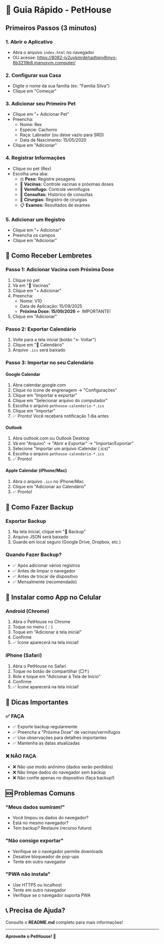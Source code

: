 # 🚀 Guia Rápido - PetHouse

## Primeiros Passos (3 minutos)

### 1. Abrir o Aplicativo
- Abra o arquivo `index.html` no navegador
- OU acesse: https://8082-iy2uykmrdehadtqny8myx-6b3219b8.manusvm.computer/

### 2. Configurar sua Casa
- Digite o nome da sua família (ex: "Família Silva")
- Clique em "Começar"

### 3. Adicionar seu Primeiro Pet
- Clique em "+ Adicionar Pet"
- Preencha:
  - Nome: Rex
  - Espécie: Cachorro
  - Raça: Labrador (ou deixe vazio para SRD)
  - Data de Nascimento: 15/05/2020
- Clique em "Adicionar"

### 4. Registrar Informações
- Clique no pet (Rex)
- Escolha uma aba:
  - ⚖️ **Peso:** Registre pesagens
  - 💉 **Vacinas:** Controle vacinas e próximas doses
  - 💊 **Vermífugo:** Controle vermífugos
  - 🏥 **Consultas:** Histórico de consultas
  - 🔬 **Cirurgias:** Registro de cirurgias
  - 📋 **Exames:** Resultados de exames

### 5. Adicionar um Registro
- Clique em "+ Adicionar"
- Preencha os campos
- Clique em "Adicionar"

## 📅 Como Receber Lembretes

### Passo 1: Adicionar Vacina com Próxima Dose
1. Clique no pet
2. Vá em "💉 Vacinas"
3. Clique em "+ Adicionar"
4. Preencha:
   - Nome: V10
   - Data de Aplicação: 15/09/2025
   - **Próxima Dose: 15/09/2026** ← IMPORTANTE!
5. Clique em "Adicionar"

### Passo 2: Exportar Calendário
1. Volte para a tela inicial (botão "← Voltar")
2. Clique em "📅 Calendário"
3. Arquivo `.ics` será baixado

### Passo 3: Importar no seu Calendário

#### Google Calendar
1. Abra calendar.google.com
2. Clique no ícone de engrenagem → "Configurações"
3. Clique em "Importar e exportar"
4. Clique em "Selecionar arquivo do computador"
5. Escolha o arquivo `pethouse-calendario-*.ics`
6. Clique em "Importar"
7. ✅ Pronto! Você receberá notificação 1 dia antes

#### Outlook
1. Abra outlook.com ou Outlook Desktop
2. Vá em "Arquivo" → "Abrir e Exportar" → "Importar/Exportar"
3. Selecione "Importar um arquivo iCalendar (.ics)"
4. Escolha o arquivo `pethouse-calendario-*.ics`
5. ✅ Pronto!

#### Apple Calendar (iPhone/Mac)
1. Abra o arquivo `.ics` no iPhone/Mac
2. Clique em "Adicionar ao Calendário"
3. ✅ Pronto!

## 💾 Como Fazer Backup

### Exportar Backup
1. Na tela inicial, clique em "💾 Backup"
2. Arquivo JSON será baixado
3. Guarde em local seguro (Google Drive, Dropbox, etc.)

### Quando Fazer Backup?
- ✅ Após adicionar vários registros
- ✅ Antes de limpar o navegador
- ✅ Antes de trocar de dispositivo
- ✅ Mensalmente (recomendado)

## 📱 Instalar como App no Celular

### Android (Chrome)
1. Abra o PetHouse no Chrome
2. Toque no menu (⋮)
3. Toque em "Adicionar à tela inicial"
4. Confirme
5. ✅ Ícone aparecerá na tela inicial!

### iPhone (Safari)
1. Abra o PetHouse no Safari
2. Toque no botão de compartilhar (□↑)
3. Role e toque em "Adicionar à Tela de Início"
4. Confirme
5. ✅ Ícone aparecerá na tela inicial!

## 🎯 Dicas Importantes

### ✅ FAÇA
- ✅ Exporte backup regularmente
- ✅ Preencha a "Próxima Dose" de vacinas/vermífugos
- ✅ Use observações para detalhes importantes
- ✅ Mantenha as datas atualizadas

### ❌ NÃO FAÇA
- ❌ Não use modo anônimo (dados serão perdidos)
- ❌ Não limpe dados do navegador sem backup
- ❌ Não confie apenas no dispositivo (faça backup!)

## 🆘 Problemas Comuns

### "Meus dados sumiram!"
- Você limpou os dados do navegador?
- Está no mesmo navegador?
- Tem backup? Restaure (recurso futuro)

### "Não consigo exportar"
- Verifique se o navegador permite downloads
- Desative bloqueador de pop-ups
- Tente em outro navegador

### "PWA não instala"
- Use HTTPS ou localhost
- Tente em outro navegador
- Verifique se o navegador suporta PWA

## 📞 Precisa de Ajuda?

Consulte o **README.md** completo para mais informações!

---

**Aproveite o PetHouse! 🐾**

